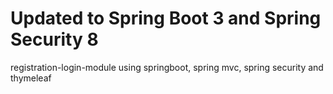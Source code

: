 # Updated to Spring Boot 3 and Spring Security 8
registration-login-module using springboot, spring mvc, spring security and thymeleaf
